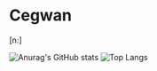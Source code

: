 <h1>Cegwan</h1>
<p>[n:]</p>

  ![Anurag's GitHub stats](https://github-readme-stats.vercel.app/api?username=eungwan0402&show_icons=true&theme=neon)
  ![Top Langs](https://github-readme-stats.vercel.app/api/top-langs/?username=eungwan0402&layout=compact&theme=dark)


